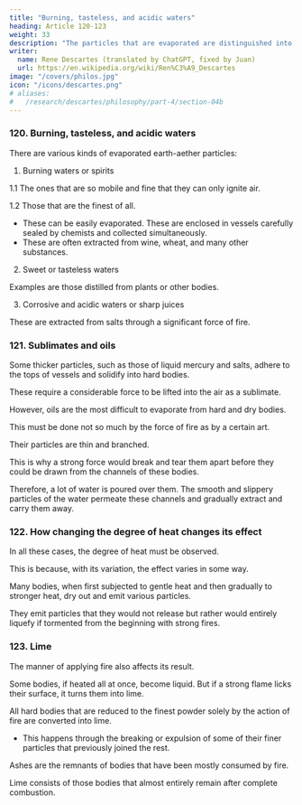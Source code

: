 ```yaml
---
title: "Burning, tasteless, and acidic waters"
heading: Article 120-123
weight: 33
description: "The particles that are evaporated are distinguished into various types."
writer:
  name: Rene Descartes (translated by ChatGPT, fixed by Juan)
  url: https://en.wikipedia.org/wiki/Ren%C3%A9_Descartes
image: "/covers/philos.jpg"
icon: "/icons/descartes.png"
# aliases:
#   /research/descartes/philosophy/part-4/section-04b
---
```



### 120. Burning, tasteless, and acidic waters

There are various kinds of evaporated earth-aether particles: 

1. Burning waters or spirits

1.1 The ones that are so mobile and fine that they can only ignite air. 

1.2 Those that are the finest of all.
- These can be easily evaporated. These are enclosed in vessels carefully sealed by chemists and collected simultaneously.
- These are often extracted from wine, wheat, and many other substances. 

2. Sweet or tasteless waters

Examples are those distilled from plants or other bodies.

3. Corrosive and acidic waters or sharp juices

These are extracted from salts through a significant force of fire.



### 121. Sublimates and oils

Some thicker particles, such as those of liquid mercury and salts, adhere to the tops of vessels and solidify into hard bodies.

These require a considerable force to be lifted into the air as a sublimate.

However, oils are the most difficult to evaporate from hard and dry bodies.

This must be done not so much by the force of fire as by a certain art.

Their particles are thin and branched. 

This is why a strong force would break and tear them apart before they could be drawn from the channels of these bodies. 

Therefore, a lot of water is poured over them. The smooth and slippery particles of the water permeate these channels and gradually extract and carry them away.


### 122. How changing the degree of heat changes its effect

In all these cases, the degree of heat must be observed.

This is because, with its variation, the effect varies in some way. 

Many bodies, when first subjected to gentle heat and then gradually to stronger heat, dry out and emit various particles.

They emit particles that they would not release but rather would entirely liquefy if tormented from the beginning with strong fires.


### 123. Lime

The manner of applying fire also affects its result.

Some bodies, if heated all at once, become liquid. But if a strong flame licks their surface, it turns them into lime. 

All hard bodies that are reduced to the finest powder solely by the action of fire are converted into lime.
- This happens through the breaking or expulsion of some of their finer particles that previously joined the rest.

<!-- are commonly said by chemists to be   -->

<!-- There is no other difference between ashes and lime than that  -->

<!-- , a considerable part of which has been -->
Ashes are the remnants of bodies that have been mostly consumed by fire.

Lime consists of those bodies that almost entirely remain after complete combustion.
